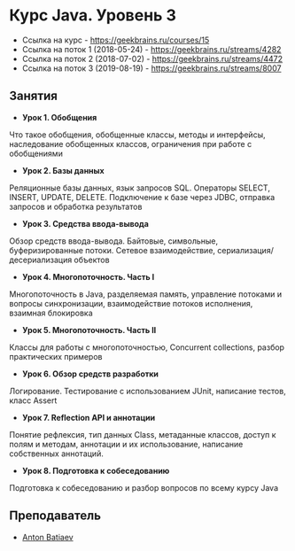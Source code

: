 # Курс Java. Уровень 3
- Ссылка на курс - https://geekbrains.ru/courses/15
- Ссылка на поток 1 (2018-05-24) - https://geekbrains.ru/streams/4282
- Ссылка на поток 2 (2018-07-02) - https://geekbrains.ru/streams/4472
- Ссылка на поток 3 (2019-08-19) - https://geekbrains.ru/streams/8007

## Занятия

- __Урок 1. Обобщения__

Что такое обобщения, обобщенные классы, методы и интерфейсы, наследование обобщенных классов, ограничения при работе с обобщениями

- __Урок 2. Базы данных__

Реляционные базы данных, язык запросов SQL. Операторы SELECT, INSERT, UPDATE, DELETE. Подключение к базе через JDBC, отправка запросов и обработка результатов

- __Урок 3. Средства ввода-вывода__

Обзор средств ввода-вывода. Байтовые, символьные, буферизированные потоки. Сетевое взаимодействие, сериализация/десериализация объектов

- __Урок 4. Многопоточность. Часть I__

Многопоточность в Java, разделяемая память, управление потоками и вопросы синхронизации, взаимодействие потоков исполнения, взаимная блокировка

- __Урок 5. Многопоточность. Часть II__

Классы для работы с многопоточностью, Concurrent collections, разбор практических примеров

- __Урок 6. Обзор средств разработки__

Логирование. Тестирование с использованием JUnit, написание тестов, класс Assert

- __Урок 7. Reflection API и аннотации__

Понятие рефлексия, тип данных Class, метаданные классов, доступ к полям и методам, аннотации и их использование, написание собственных аннотаций.

- __Урок 8. Подготовка к собеседованию__

Подготовка к собеседованию и разбор вопросов по всему курсу Java

## Преподаватель
- [Anton Batiaev](https://geekbrains.ru/users/1851193)
